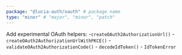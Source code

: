 ```yaml
---
package: "@lucia-auth/oauth" # package name
type: "minor" # "major", "minor", "patch"
---
```


Add experimental OAuth helpers: 
    -`createOAuth2AuthorizationUrl()`
    - `createOAuth2AuthorizationUrlWithPKCE()`
    - `validateOAuth2AuthorizationCode()`
    - `decodeIdToken()`
    - `IdTokenError`